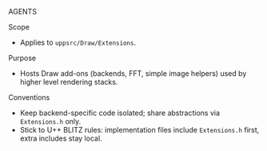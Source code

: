 AGENTS

Scope
- Applies to `uppsrc/Draw/Extensions`.

Purpose
- Hosts Draw add-ons (backends, FFT, simple image helpers) used by higher level rendering stacks.

Conventions
- Keep backend-specific code isolated; share abstractions via `Extensions.h` only.
- Stick to U++ BLITZ rules: implementation files include `Extensions.h` first, extra includes stay local.

